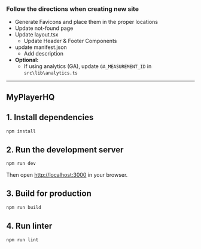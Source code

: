 ### Follow the directions when creating new site

- Generate Favicons and place them in the proper locations
- Update not-found page
- Update layout.tsx
  - Update Header & Footer Components
- update manifest.json
  - Add description
- **Optional:**
  - If using analytics (GA), update `GA_MEASUREMENT_ID` in `src\lib\analytics.ts`

---

## MyPlayerHQ

## 1. Install dependencies

```bash
npm install
```

## 2. Run the development server

```bash
npm run dev
```

Then open [http://localhost:3000](http://localhost:3000) in your browser.

## 3. Build for production

```bash
npm run build
```

## 4. Run linter

```bash
npm run lint
```
